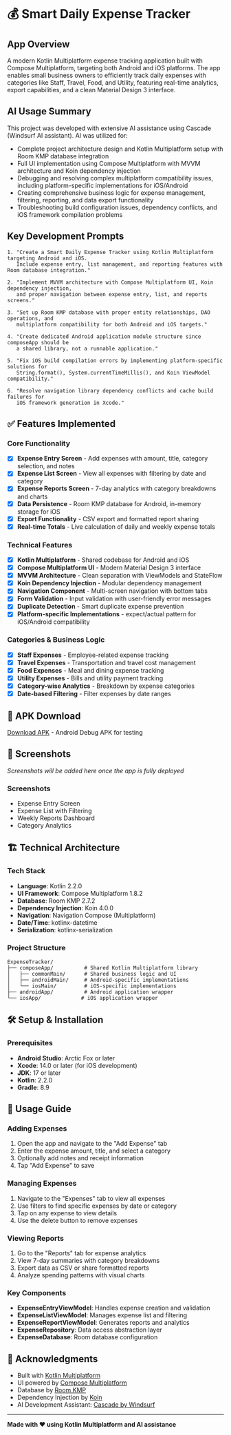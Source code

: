 # 💰 Smart Daily Expense Tracker

## App Overview
A modern Kotlin Multiplatform expense tracking application built with Compose Multiplatform, targeting both Android and iOS platforms. The app enables small business owners to efficiently track daily expenses with categories like Staff, Travel, Food, and Utility, featuring real-time analytics, export capabilities, and a clean Material Design 3 interface.

## AI Usage Summary
This project was developed with extensive AI assistance using Cascade (Windsurf AI assistant). AI was utilized for:
- Complete project architecture design and Kotlin Multiplatform setup with Room KMP database integration
- Full UI implementation using Compose Multiplatform with MVVM architecture and Koin dependency injection
- Debugging and resolving complex multiplatform compatibility issues, including platform-specific implementations for iOS/Android
- Creating comprehensive business logic for expense management, filtering, reporting, and data export functionality
- Troubleshooting build configuration issues, dependency conflicts, and iOS framework compilation problems

## Key Development Prompts
```
1. "Create a Smart Daily Expense Tracker using Kotlin Multiplatform targeting Android and iOS. 
   Include expense entry, list management, and reporting features with Room database integration."

2. "Implement MVVM architecture with Compose Multiplatform UI, Koin dependency injection, 
   and proper navigation between expense entry, list, and reports screens."

3. "Set up Room KMP database with proper entity relationships, DAO operations, and 
   multiplatform compatibility for both Android and iOS targets."

4. "Create dedicated Android application module structure since composeApp should be 
   a shared library, not a runnable application."

5. "Fix iOS build compilation errors by implementing platform-specific solutions for 
   String.format(), System.currentTimeMillis(), and Koin ViewModel compatibility."

6. "Resolve navigation library dependency conflicts and cache build failures for 
   iOS framework generation in Xcode."
```

## ✅ Features Implemented

### Core Functionality
- [x] **Expense Entry Screen** - Add expenses with amount, title, category selection, and notes
- [x] **Expense List Screen** - View all expenses with filtering by date and category
- [x] **Expense Reports Screen** - 7-day analytics with category breakdowns and charts
- [x] **Data Persistence** - Room KMP database for Android, in-memory storage for iOS
- [x] **Export Functionality** - CSV export and formatted report sharing
- [x] **Real-time Totals** - Live calculation of daily and weekly expense totals

### Technical Features
- [x] **Kotlin Multiplatform** - Shared codebase for Android and iOS
- [x] **Compose Multiplatform UI** - Modern Material Design 3 interface
- [x] **MVVM Architecture** - Clean separation with ViewModels and StateFlow
- [x] **Koin Dependency Injection** - Modular dependency management
- [x] **Navigation Component** - Multi-screen navigation with bottom tabs
- [x] **Form Validation** - Input validation with user-friendly error messages
- [x] **Duplicate Detection** - Smart duplicate expense prevention
- [x] **Platform-specific Implementations** - expect/actual pattern for iOS/Android compatibility

### Categories & Business Logic
- [x] **Staff Expenses** - Employee-related expense tracking
- [x] **Travel Expenses** - Transportation and travel cost management
- [x] **Food Expenses** - Meal and dining expense tracking
- [x] **Utility Expenses** - Bills and utility payment tracking
- [x] **Category-wise Analytics** - Breakdown by expense categories
- [x] **Date-based Filtering** - Filter expenses by date ranges

## 📱 APK Download
[Download APK](https://github.com/mallikarjunpatelsh/ExpenseTracker/blob/master/androidApp-debug.apk) - Android Debug APK for testing

## 📸 Screenshots
*Screenshots will be added here once the app is fully deployed*

### Screenshots
- Expense Entry Screen
- Expense List with Filtering
- Weekly Reports Dashboard
- Category Analytics

## 🏗️ Technical Architecture

### Tech Stack
- **Language**: Kotlin 2.2.0
- **UI Framework**: Compose Multiplatform 1.8.2
- **Database**: Room KMP 2.7.2
- **Dependency Injection**: Koin 4.0.0
- **Navigation**: Navigation Compose (Multiplatform)
- **Date/Time**: kotlinx-datetime
- **Serialization**: kotlinx-serialization

### Project Structure
```
ExpenseTracker/
├── composeApp/          # Shared Kotlin Multiplatform library
│   ├── commonMain/      # Shared business logic and UI
│   ├── androidMain/     # Android-specific implementations
│   └── iosMain/         # iOS-specific implementations
├── androidApp/          # Android application wrapper
└── iosApp/             # iOS application wrapper
```

## 🛠️ Setup & Installation

### Prerequisites
- **Android Studio**: Arctic Fox or later
- **Xcode**: 14.0 or later (for iOS development)
- **JDK**: 17 or later
- **Kotlin**: 2.2.0
- **Gradle**: 8.9

## 📱 Usage Guide

### Adding Expenses
1. Open the app and navigate to the "Add Expense" tab
2. Enter the expense amount, title, and select a category
3. Optionally add notes and receipt information
4. Tap "Add Expense" to save

### Managing Expenses
1. Navigate to the "Expenses" tab to view all expenses
2. Use filters to find specific expenses by date or category
3. Tap on any expense to view details
4. Use the delete button to remove expenses

### Viewing Reports
1. Go to the "Reports" tab for expense analytics
2. View 7-day summaries with category breakdowns
3. Export data as CSV or share formatted reports
4. Analyze spending patterns with visual charts

### Key Components
- **ExpenseEntryViewModel**: Handles expense creation and validation
- **ExpenseListViewModel**: Manages expense list and filtering
- **ExpenseReportViewModel**: Generates reports and analytics
- **ExpenseRepository**: Data access abstraction layer
- **ExpenseDatabase**: Room database configuration

## 🙏 Acknowledgments

- Built with [Kotlin Multiplatform](https://kotlinlang.org/docs/multiplatform.html)
- UI powered by [Compose Multiplatform](https://www.jetbrains.com/lp/compose-multiplatform/)
- Database by [Room KMP](https://developer.android.com/kotlin/multiplatform/room)
- Dependency Injection by [Koin](https://insert-koin.io/)
- AI Development Assistant: [Cascade by Windsurf](https://codeium.com/windsurf)

---

**Made with ❤️ using Kotlin Multiplatform and AI assistance**
